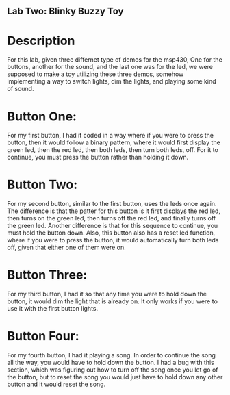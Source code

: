 ## Lab Two: Blinky Buzzy Toy

Description
===========

For this lab, given three differnet type of demos for the msp430, One for the
buttons, another for the sound, and the last one was for the led, we were
supposed to make a toy utilizing these three demos, somehow implementing a way
to switch lights, dim the lights, and playing some kind of sound. 

Button One:
===========

For my first button, I had it coded in a way where if you were to press the
button, then it would follow a binary pattern, where it would first display
the green led, then the red led, then both leds, then turn both leds, off. For
it to continue, you must press the button rather than holding it down.

Button Two:
===========

For my second button, similar to the first button, uses the leds once
again. The difference is that the patter for this button is it first displays
the red led, then turns on the green led, then turns off the red led, and
finally turns off the green led. Another difference is that for this sequence
to continue, you must hold the button down. Also, this button also has a reset
led function, where if you were to press the button, it would automatically
turn both leds off, given that either one of them were on.

Button Three:
=============

For my third button, I had it so that any time you were to hold down the
button, it would dim the light that is already on. It only works if you were
to use it with the first button lights.

Button Four:
============

For my fourth button, I had it playing a song. In order to continue the song
all the way, you would have to hold down the button. I had a bug with this
section, which was figuring out how to turn off the song once you let go of
the button, but to reset the song you would just have to hold down any other
button and it would reset the song.
